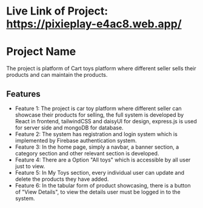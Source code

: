 # Live Link of Project: https://pixieplay-e4ac8.web.app/

# Project Name

The project is platform of Cart toys platform where different seller sells their products and can maintain the products.

## Features

- Feature 1: The project is car toy platform where different seller can showcase their products for selling, the full system is developed by React in frontend, tailwindCSS and daisyUI for design, express.js is used for server side and mongoDB for database.
- Feature 2: The system has registration and login system which is implemented by Firebase authentication system.
- Feature 3: In the home page, simply a navbar, a banner section, a category section and other relevant section is developed.
- Feature 4: There are a Option "All toys" which is accessible by all user just to view.
- Feature 5: In My Toys section, every individual user can update and delete the products they have added.
- Feature 6: In the tabular form of product showcasing, there is a button of "View Details", to view the details user must be logged in to the system.




